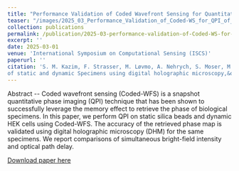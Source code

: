 ```yaml
---
title: "Performance Validation of Coded Wavefront Sensing for Quantitative Phase Imaging of Static and Dynamic Specimens using Digital Holographic Microscopy"
teaser: "/images/2025_03_Performance_Validation_of_Coded-WS_for_QPI_of_Static_and_Dynamic_Specimens_Using_DHM.png"
collection: publications
permalink: /publication/2025-03-performance-validation-of-Coded-WS-for-QPI-of-Static-and-Dynamic-Specimens-Using-DHM
excerpt: ''
date: 2025-03-01
venue: 'International Symposium on Computational Sensing (ISCS)'
paperurl: ''
citation: 'S. M. Kazim, F. Strasser, M. Løvmo, A. Nehrych, S. Moser, M. Ziemczonok, W. Heidrich, I. Ihrke, and M. Ritsch-Marte, &quot;Performance validation of coded wavefront sensing for quantitative phase imaging
of static and dynamic Specimens using digital holographic microscopy,&quot; <i>International Symposium on Computational Sensing (ISCS)</i>, Mar. 2025'
---
```

Abstract -- Coded wavefront sensing (Coded-WFS) is a snapshot quantitative phase imaging (QPI) technique that has been shown to successfully leverage the memory effect to retrieve the phase of biological specimens. In this paper, we perform QPI on static silica beads and dynamic HEK cells using Coded-WFS. The accuracy of the retrieved phase map is validated using digital holographic microscopy (DHM) for the same specimens. We report comparisons of simultaneous bright-field intensity and optical path delay.

[Download paper here](http://muhammad-kazim.github.io/files/2025_03_Performance_Validation_of_Coded-WS_for_QPI_of_Static_and_Dynamic_Specimens_Using_DHM.pdf)
